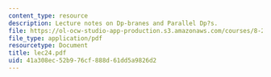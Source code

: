 ```yaml
---
content_type: resource
description: Lecture notes on Dp-branes and Parallel Dp?s.
file: https://ol-ocw-studio-app-production.s3.amazonaws.com/courses/8-251-string-theory-for-undergraduates-spring-2007/41a308ec52b976cf888d61dd5a9826d2_lec24.pdf
file_type: application/pdf
resourcetype: Document
title: lec24.pdf
uid: 41a308ec-52b9-76cf-888d-61dd5a9826d2
---
```

